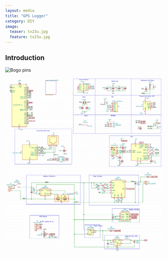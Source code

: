```yaml
---
layout: media
title: "GPS Logger"
category: DIY
image:
  teaser: tx23u.jpg
  feature: tx23u.jpg
---
```



<h2 id="intro">Introduction</h2>



![Bogo pins](/images/tx23u_board.png)


![Bogo pins](/images/ws_schem.png)
![Bogo pins](/images/ws_schem2.png)